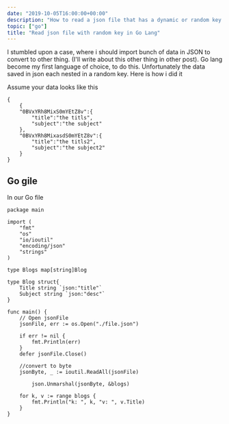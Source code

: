 ```yaml
--- 
date: "2019-10-05T16:00:00+00:00"
description: "How to read a json file that has a dynamic or random key in Go language. We'll use the map data type to solve this"
topic: ["go"]
title: "Read json file with random key in Go Lang"
--- 
```

I stumbled upon a case, where i should import bunch of data in JSON to convert to other thing. (I'll write about this other thing in other post). Go lang become my first language of choice, to do this. Unfortunately the data saved in json each nested in a random key. Here is how i did it

Assume your data looks like this

```
{
    {    
    "0BVxYRh8MixS0mYEtZ8v":{
        "title":"the titls",
        "subject":"the subject"
    },
    "0BVxYRh8MixasdS0mYEtZ8v":{
        "title":"the titls2",
        "subject":"the subject2"
    }
}
```

## Go gile
In our Go file

```
package main

import (
    "fmt"
    "os"
    "io/ioutil"
    "encoding/json"
    "strings"
)

type Blogs map[string]Blog

type Blog struct{
    Title string `json:"title"`
    Subject string `json:"desc"`
}

func main() {
    // Open jsonFile
    jsonFile, err := os.Open("./file.json")

    if err != nil {
        fmt.Println(err)
    }
    defer jsonFile.Close()

    //convert to byte
    jsonByte, _ := ioutil.ReadAll(jsonFile)

        json.Unmarshal(jsonByte, &blogs)

    for k, v := range blogs {
        fmt.Println("k: ", k, "v: ", v.Title)
    }
}
```